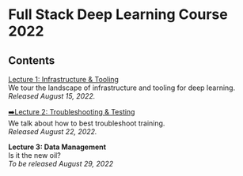 # Full Stack Deep Learning Course 2022

## Contents

[Lecture 1: Infrastructure & Tooling](./lecture-1-infrastructure-and-tooling.md)<br />
We tour the landscape of infrastructure and tooling for deep learning.<br />
*Released August 15, 2022.*

[➡️Lecture 2: Troubleshooting & Testing](./lecture-2-troubleshooting-and-testing.md)<br />
We talk about how to best troubleshoot training.<br />
*Released August 22, 2022.*

**Lecture 3: Data Management**<br />
Is it the new oil?<br />
*To be released August 29, 2022*
